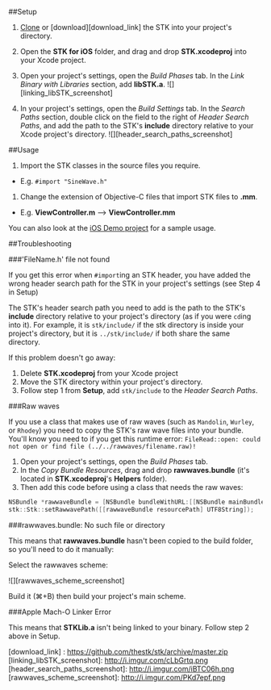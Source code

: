 ##Setup

1. [Clone][clone_link] or [download][download_link] the STK into your project's directory.

1. Open the **STK for iOS** folder, and drag and drop **STK.xcodeproj** into your Xcode project.

1. Open your project's settings, open the *Build Phases* tab. In the *Link Binary with Libraries* section, add **libSTK.a**. 
![][linking_libSTK_screenshot]

1. In your project's settings, open the *Build Settings* tab. In the *Search Paths* section, double click on the field to the right of *Header Search Paths*, and add the path to the STK's **include** directory relative to your Xcode project's directory.
![][header_search_paths_screenshot]


##Usage

1. Import the STK classes in the source files you require. 
  * E.g. `#import "SineWave.h"`

1. Change the extension of Objective-C files that import STK files to **.mm**. 
  * E.g. **ViewController.m** —> **ViewController.mm**

You can also look at the [iOS Demo project](..projects/demo/iOS%20Demo) for a sample usage. 


##Troubleshooting

###'FileName.h' file not found

If you get this error when `#import`ing an STK header, you have added the wrong header search path for the STK in your project's settings (see Step 4 in Setup)

The STK's header search path you need to add is the path to the STK's **include** directory relative to your project's directory (as if you were `cd`ing into it). For example, it is `stk/include/` if the stk directory is inside your project's directory, but it is `../stk/include/` if both share the same directory. 

If this problem doesn't go away:

1. Delete **STK.xcodeproj** from your Xcode project
1. Move the STK directory within your project's directory. 
1. Follow step 1 from **Setup**, add `stk/include` to the *Header Search Paths*.

###Raw waves

If you use a class that makes use of raw waves (such as `Mandolin`, `Wurley`, or `Rhodey`) you need to copy the STK's raw wave files into your bundle. You'll know you need to if you get this runtime error: 
`FileRead::open: could not open or find file (../../rawwaves/filename.raw)!`

1. Open your project's settings, open the *Build Phases* tab. 
1. In the *Copy Bundle Resources*, drag and drop **rawwaves.bundle** (it's located in **STK.xcodeproj**'s **Helpers** folder). 
1. Then add this code before using a class that needs the raw waves: 

```objective-c
NSBundle *rawwaveBundle = [NSBundle bundleWithURL:[[NSBundle mainBundle] URLForResource:@"rawwaves" withExtension:@"bundle"]];
stk::Stk::setRawwavePath([[rawwaveBundle resourcePath] UTF8String]);
```


###rawwaves.bundle: No such file or directory

This means that **rawwaves.bundle** hasn't been copied to the build folder, so you'll need to do it manually:

Select the rawwaves scheme:

![][rawwaves_scheme_screenshot]
  
Build it (⌘+B)  then build your project's main scheme. 

###Apple Mach-O Linker Error

This means that **STKLib.a** isn't being linked to your binary. Follow step 2 above in Setup. 


[clone_link]: git@github.com:thestk/stk.git
[download_link] : https://github.com/thestk/stk/archive/master.zip
[linking_libSTK_screenshot]: http://i.imgur.com/cLbGrtq.png
[header_search_paths_screenshot]: http://i.imgur.com/iBTC06h.png
[rawwaves_scheme_screenshot]: http://i.imgur.com/PKd7epf.png
